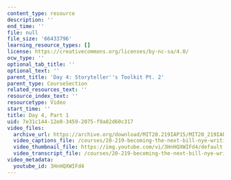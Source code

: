 ```yaml
---
content_type: resource
description: ''
end_time: ''
file: null
file_size: '66433796'
learning_resource_types: []
license: https://creativecommons.org/licenses/by-nc-sa/4.0/
ocw_type: ''
optional_tab_title: ''
optional_text: ''
parent_title: 'Day 4: Storyteller''s Toolkit Pt. 2'
parent_type: CourseSection
related_resources_text: ''
resource_index_text: ''
resourcetype: Video
start_time: ''
title: Day 4, Part 1
uid: 7e31c144-12e0-3459-2075-f9a82d60c317
video_files:
  archive_url: https://archive.org/download/MIT20.219IAP15/MIT20_219IAP15_D04P1_300k.mp4
  video_captions_file: /courses/20-219-becoming-the-next-bill-nye-writing-and-hosting-the-educational-show-january-iap-2015/8d41d24749ae515688ed9608a6593a14_3HnHQXWIFd4.vtt
  video_thumbnail_file: https://img.youtube.com/vi/3HnHQXWIFd4/default.jpg
  video_transcript_file: /courses/20-219-becoming-the-next-bill-nye-writing-and-hosting-the-educational-show-january-iap-2015/9218b276fbcbbe343bd6fa362a5d02ff_3HnHQXWIFd4.pdf
video_metadata:
  youtube_id: 3HnHQXWIFd4
---
```

